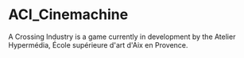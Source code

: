 # ACI_Cinemachine
A Crossing Industry is a game currently in development by the Atelier Hypermédia, École supérieure d'art d'Aix en Provence.
